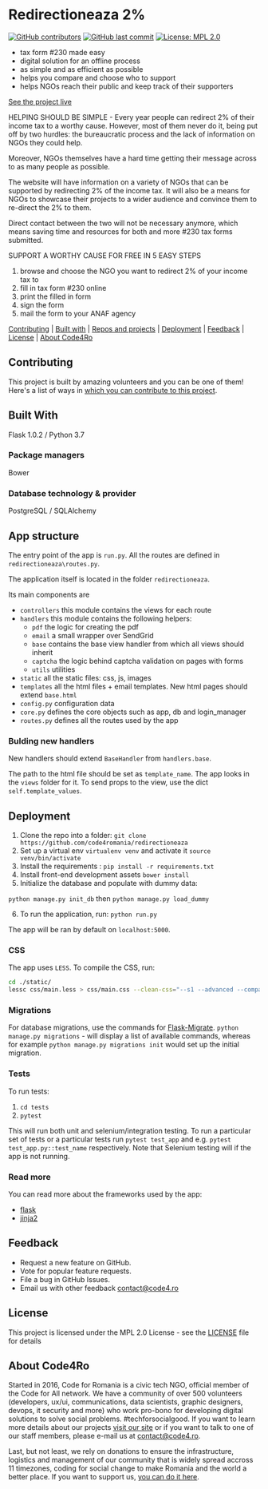 # Redirectioneaza 2%

[![GitHub contributors](https://img.shields.io/github/contributors/code4romania/redirectioneaza.svg?style=for-the-badge)](https://github.com/code4romania/redirectioneaza/graphs/contributors) [![GitHub last commit](https://img.shields.io/github/last-commit/code4romania/redirectioneaza.svg?style=for-the-badge)](https://github.com/code4romania/redirectioneaza/commits/master) [![License: MPL 2.0](https://img.shields.io/badge/license-MPL%202.0-brightgreen.svg?style=for-the-badge)](https://opensource.org/licenses/MPL-2.0)

* tax form #230 made easy
* digital solution for an offline process
* as simple and as efficient as possible
* helps you compare and choose who to support
* helps NGOs reach their public and keep track of their supporters

[See the project live](http://redirectioneaza.ro/)

HELPING SHOULD BE SIMPLE - Every year people can redirect 2% of their income tax to a worthy cause. However, most of them never do it, being put off by two hurdles: the bureaucratic process and the lack of information on NGOs they could help.

Moreover, NGOs themselves have a hard time getting their message across to as many people as possible.

The website will have information on a variety of NGOs that can be supported by redirecting 2% of the income tax. It will also be a means for NGOs to showcase their projects to a wider audience and convince them to re-direct the 2% to them.

Direct contact between the two will not be necessary anymore, which means saving time and resources for both and more #230 tax forms submitted.

SUPPORT A WORTHY CAUSE FOR FREE IN 5 EASY STEPS

1. browse and choose the NGO you want to redirect 2% of your income tax to
2. fill in tax form #230 online
3. print the filled in form
4. sign the form
5. mail the form to your ANAF agency

[Contributing](#contributing) | [Built with](#built-with) | [Repos and projects](#repos-and-projects) | [Deployment](#deployment) | [Feedback](#feedback) | [License](#license) | [About Code4Ro](#about-code4ro)

## Contributing

This project is built by amazing volunteers and you can be one of them! Here's a list of ways in [which you can contribute to this project](.github/CONTRIBUTING.MD).

## Built With

Flask 1.0.2 / Python 3.7

### Package managers

Bower

### Database technology & provider

PostgreSQL / SQLAlchemy

## App structure

The entry point of the app is `run.py`. 
All the routes are defined in `redirectioneaza\routes.py`.

The application itself is located in the folder `redirectioneaza`.


Its main components are
* `controllers`  this module contains the views for each route
* `handlers` this module contains the following helpers:
    * `pdf` the logic for creating the pdf
    * `email` a small wrapper over SendGrid
    * `base` contains the base view handler from which all views should inherit
    * `captcha` the logic behind captcha validation on pages with forms
    * `utils` utilities  
* `static` all the static files: css, js, images
* `templates` all the html files + email templates. New html pages should extend `base.html`
* `config.py` configuration data
* `core.py` defines the core objects such as app, db and login_manager
* `routes.py` defines all the routes used by the app

### Bulding new handlers

New handlers should extend `BaseHandler` from `handlers.base`. 

The path to the html file should be set as `template_name`. The app looks in the `views` folder for it.
To send props to the view, use the dict `self.template_values`.

## Deployment

1. Clone the repo into a folder: `git clone https://github.com/code4romania/redirectioneaza`
2. Set up a virtual env `virtualenv venv` and activate it `source venv/bin/activate`
3. Install the requirements : `pip install -r requirements.txt`
4. Install front-end development assets `bower install`
5. Initialize the database and populate with dummy data:

`python manage.py init_db` then
`python manage.py load_dummy`

6.  To run the application, run:
`python run.py`

The app will be ran by default on `localhost:5000`.

### CSS
The app uses `LESS`. To compile the CSS, run:
```sh
cd ./static/
lessc css/main.less > css/main.css --clean-css="--s1 --advanced --compatibility=ie8"
```

### Migrations

For database migrations, use the commands for [Flask-Migrate](https://flask-migrate.readthedocs.io/en/latest/).
`python manage.py migrations` - will display a list of available commands, whereas for example `python manage.py migrations init` would set up the initial migration.

### Tests

To run tests:
1. `cd tests`
2. `pytest`

This will run both unit and selenium/integration testing. To run a particular set of tests or a particular tests run `pytest test_app` and e.g. `pytest test_app.py::test_name` respectively. 
Note that Selenium testing will if the app is not running.

### Read more
You can read more about the frameworks used by the app:
* [flask](http://flask.pocoo.org/)
* [jinja2](http://jinja.pocoo.org/docs/dev/templates/)

## Feedback

* Request a new feature on GitHub.
* Vote for popular feature requests.
* File a bug in GitHub Issues.
* Email us with other feedback [contact@code4.ro](mailto:contact@code.ro)

## License

This project is licensed under the MPL 2.0 License - see the [LICENSE](LICENSE) file for details

## About Code4Ro

Started in 2016, Code for Romania is a civic tech NGO, official member of the Code for All network. We have a community of over 500 volunteers (developers, ux/ui, communications, data scientists, graphic designers, devops, it security and more) who work pro-bono for developing digital solutions to solve social problems. #techforsocialgood. If you want to learn more details about our projects [visit our site](https://www.code4.ro/en/) or if you want to talk to one of our staff members, please e-mail us at contact@code4.ro.

Last, but not least, we rely on donations to ensure the infrastructure, logistics and management of our community that is widely spread accross 11 timezones, coding for social change to make Romania and the world a better place. If you want to support us, [you can do it here](https://code4.ro/en/donate/).
